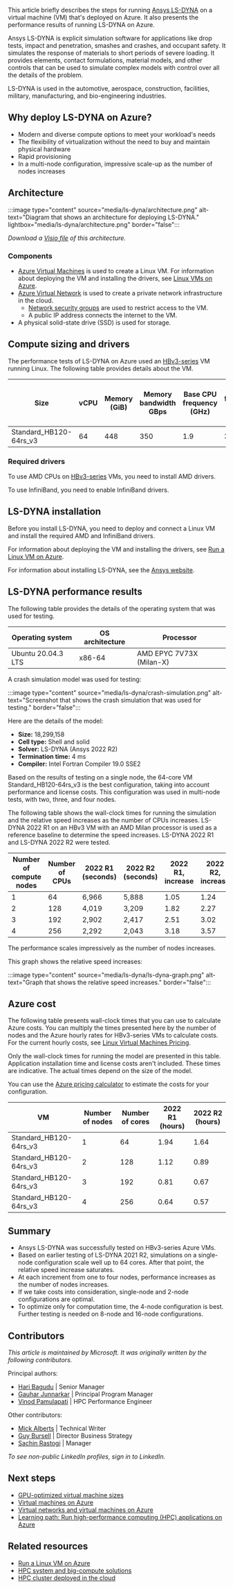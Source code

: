 This article briefly describes the steps for running [Ansys LS-DYNA](https://www.ansys.com/products/structures/ansys-ls-dyna) on a virtual machine (VM) that's deployed on Azure. It also presents the performance results of running LS-DYNA on Azure.

Ansys LS-DYNA is explicit simulation software for applications like drop tests, impact and penetration, smashes and crashes, and occupant safety. It simulates the response of materials to short periods of severe loading. It provides elements, contact formulations, material models, and other controls that can be used to simulate complex models with control over all the details of the problem.

LS-DYNA is used in the automotive, aerospace, construction, facilities, military, manufacturing, and bio-engineering industries.

## Why deploy LS-DYNA on Azure?

- Modern and diverse compute options to meet your workload's needs
- The flexibility of virtualization without the need to buy and maintain physical hardware
- Rapid provisioning
- In a multi-node configuration, impressive scale-up as the number of nodes increases

## Architecture

:::image type="content" source="media/ls-dyna/architecture.png" alt-text="Diagram that shows an architecture for deploying LS-DYNA." lightbox="media/ls-dyna/architecture.png" border="false":::

*Download a [Visio file](https://arch-center.azureedge.net/ls-dyna.vsdx) of this
architecture.*

### Components

- [Azure Virtual Machines](https://azure.microsoft.com/services/virtual-machines) is
    used to create a Linux VM. For information about deploying the VM and installing the drivers, see [Linux VMs on Azure](../../reference-architectures/n-tier/linux-vm.yml).
- [Azure Virtual Network](https://azure.microsoft.com/services/virtual-network) is
    used to create a private network infrastructure in the cloud.
  - [Network security groups](/azure/virtual-network/network-security-groups-overview) are used to restrict access to the VM.  
  - A public IP address connects the internet to the VM.
- A physical solid-state drive (SSD) is used for storage.

## Compute sizing and drivers

The performance tests of LS-DYNA on Azure used an [HBv3-series](/azure/virtual-machines/hbv3-series) VM running Linux. The following table provides details about the VM.

|Size|vCPU|Memory (GiB)|Memory bandwidth GBps|Base CPU frequency (GHz)|	All-cores frequency (GHz, peak)|Single-core frequency (GHz, peak)|Maximum data disks|
|-|-|-|-|-|-|-|-|
|Standard_HB120-64rs_v3|	64|		448|	350|	1.9|	3.0|	3.5|	32	|

### Required drivers

To use AMD CPUs on [HBv3-series](/azure/virtual-machines/hbv3-series) VMs, you need to install AMD drivers.

To use InfiniBand, you need to enable InfiniBand drivers.

## LS-DYNA installation

Before you install LS-DYNA, you need to deploy and connect a Linux VM and install the required AMD and InfiniBand drivers.

For information about deploying the VM and installing the drivers, see [Run a Linux VM on Azure](../../reference-architectures/n-tier/linux-vm.yml).

For information about installing LS-DYNA, see the [Ansys website](https://www.ansys.com/products/structures/ansys-ls-dyna).

## LS-DYNA performance results

The following table provides the details of the operating system that was used for testing.

|Operating system	|OS architecture|Processor|
|-|-|-|
|Ubuntu 20.04.3 LTS|x86-64|	AMD EPYC 7V73X (Milan-X)|

A crash simulation model was used for testing:

:::image type="content" source="media/ls-dyna/crash-simulation.png" alt-text="Screenshot that shows the crash simulation that was used for testing." border="false":::

Here are the details of the model: 

- **Size:** 18,299,158
- **Cell type:** Shell and solid
- **Solver:** LS-DYNA (Ansys 2022 R2)
- **Termination time:** 4 ms
- **Compiler:** Intel Fortran Compiler 19.0 SSE2

Based on the results of testing on a single node, the 64-core VM Standard_HB120-64rs_v3 is the best configuration, taking into account performance and license costs. This configuration was used in multi-node tests, with two, three, and four nodes.

The following table shows the wall-clock times for running the simulation and the relative speed increases as the number of CPUs increases. LS-DYNA 2022 R1 on an HBv3 VM with an AMD Milan processor is used as a reference baseline to determine the speed increases. LS-DYNA 2022 R1 and LS-DYNA 2022 R2 were tested.

|Number of compute nodes|	Number of CPUs|2022 R1 (seconds)| 	2022 R2 (seconds)| 2022 R1, increase| 	2022 R2, increase |
|-|-|-|-|-|-|
|1	|64|		6,966	|5,888|		1.05|	1.24|
|2	|128|		4,019	|3,209|		1.82|	2.27|
|3	|192|		2,902	|2,417|		2.51|	3.02|
|4	|256|		2,292	|2,043|		3.18|	3.57|

The performance scales impressively as the number of nodes increases.

This graph shows the relative speed increases:

:::image type="content" source="media/ls-dyna/ls-dyna-graph.png" alt-text="Graph that shows the relative speed increases." border="false":::

## Azure cost

The following table presents wall-clock times that you can use to calculate Azure costs. You can multiply the times presented here by the number of nodes and the Azure hourly rates for HBv3-series VMs to calculate costs. For the current hourly costs, see [Linux Virtual Machines Pricing](https://azure.microsoft.com/pricing/details/virtual-machines/linux/#pricing).

Only the wall-clock times for running the model are presented in this table. Application installation time and license costs aren't included. These times are indicative. The actual times depend on the size of the model.

You can use the [Azure pricing calculator](https://azure.microsoft.com/pricing/calculator) to estimate the costs for your configuration.

|VM |	Number of nodes	| Number of cores|2022 R1 (hours)|	2022 R2 (hours)|
|-|-|-|-|-|
|Standard_HB120-64rs_v3|	1|	64|		1.94|	1.64|
|Standard_HB120-64rs_v3|2	|128		|1.12|	0.89|
|Standard_HB120-64rs_v3|3	|192	|	0.81|	0.67|
|Standard_HB120-64rs_v3|4	|256	|	0.64	|0.57|
 
## Summary

- Ansys LS-DYNA was successfully tested on HBv3-series Azure VMs.
- Based on earlier testing of LS-DYNA 2021 R2, simulations on a single-node configuration scale well up to 64 cores. After that point, the relative speed increase saturates.
- At each increment from one to four nodes, performance increases as the number of nodes increases.
- If we take costs into consideration, single-node and 2-node configurations are optimal.
- To optimize only for computation time, the 4-node configuration is best. Further testing is needed on 8-node and 16-node configurations.

## Contributors

*This article is maintained by Microsoft. It was originally written by
the following contributors.*

Principal authors:

-   [Hari Bagudu](https://www.linkedin.com/in/hari-bagudu-88732a19) |
    Senior Manager
-   [Gauhar Junnarkar](https://www.linkedin.com/in/gauharjunnarkar) |
    Principal Program Manager
-   [Vinod Pamulapati](https://www.linkedin.com/in/vinod-reddy-20481a104) |
    HPC Performance Engineer

Other contributors:

-   [Mick Alberts](https://www.linkedin.com/in/mick-alberts-a24a1414) |
    Technical Writer
-   [Guy Bursell](https://www.linkedin.com/in/guybursell) | Director
    Business Strategy
-   [Sachin Rastogi](https://www.linkedin.com/in/sachin-rastogi-907a3b5) |
    Manager

*To see non-public LinkedIn profiles, sign in to LinkedIn.*

## Next steps

- [GPU-optimized virtual machine sizes](/azure/virtual-machines/sizes-gpu)
- [Virtual machines on Azure](/azure/virtual-machines/overview)
- [Virtual networks and virtual machines on Azure](/azure/virtual-network/network-overview)
- [Learning path: Run high-performance computing (HPC) applications on Azure](/learn/paths/run-high-performance-computing-applications-azure)

## Related resources

- [Run a Linux VM on Azure](../../reference-architectures/n-tier/linux-vm.yml)
- [HPC system and big-compute solutions](../../solution-ideas/articles/big-compute-with-azure-batch.yml)
- [HPC cluster deployed in the cloud](../../solution-ideas/articles/hpc-cluster.yml)

